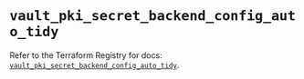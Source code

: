 # `vault_pki_secret_backend_config_auto_tidy`

Refer to the Terraform Registry for docs: [`vault_pki_secret_backend_config_auto_tidy`](https://registry.terraform.io/providers/hashicorp/vault/5.1.0/docs/resources/pki_secret_backend_config_auto_tidy).
